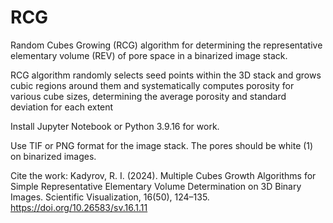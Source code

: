 # RCG

Random Cubes Growing (RCG) algorithm for determining the representative elementary volume (REV) of pore space in a binarized image stack.

RCG algorithm randomly selects seed points within the 3D stack and grows cubic regions around them and systematically computes porosity for various cube sizes, determining the average porosity and standard deviation for each extent

Install Jupyter Notebook or Python 3.9.16 for work.

Use TIF or PNG format for the image stack. The pores should be white (1) on binarized images.

Cite the work: Kadyrov, R. I. (2024). Multiple Cubes Growth Algorithms for Simple Representative Elementary Volume Determination on 3D Binary Images. Scientific Visualization, 16(50), 124–135. https://doi.org/10.26583/sv.16.1.11
